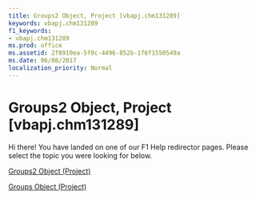```yaml
---
title: Groups2 Object, Project [vbapj.chm131289]
keywords: vbapj.chm131289
f1_keywords:
- vbapj.chm131289
ms.prod: office
ms.assetid: 2f8910ea-5f0c-4496-852b-1f6f1550549a
ms.date: 06/08/2017
localization_priority: Normal
---
```



# Groups2 Object, Project [vbapj.chm131289]

Hi there! You have landed on one of our F1 Help redirector pages. Please select the topic you were looking for below.

[Groups2 Object (Project)](http://msdn.microsoft.com/library/b2b83868-3366-4fb0-fed9-16d4c5eaff87%28Office.15%29.aspx)

[Groups Object (Project)](http://msdn.microsoft.com/library/2e4c4846-6193-fc12-ad02-0dd69f88b31e%28Office.15%29.aspx)


